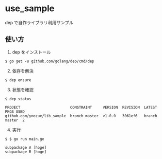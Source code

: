 # use_sample
dep で自作ライブラリ利用サンプル

## 使い方
1. dep をインストール
```
$ go get -u github.com/golang/dep/cmd/dep
```
2. 依存を解決
```
$ dep ensure
```
3. 状態を確認
```
$ dep status

PROJECT                       CONSTRAINT     VERSION  REVISION  LATEST         PKGS USED
github.com/ynozue/lib_sample  branch master  v1.0.0   3061ef6   branch master  2
```
4. 実行
```
$ $ go run main.go

subpackage A [hoge]
subpackage B [hoge]
```